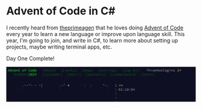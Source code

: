 # Advent of Code in C\#

I recently heard from [theprimeagen](https://www.youtube.com/@ThePrimeagen) that he loves doing [Advent of Code](https://adventofcode.com/2024) every year to learn a new language or improve upon language skill. This year, I'm going to join, and write in C\#, to learn more about setting up projects, maybe writing terminal apps, etc.

Day One Complete!

![picture of my day 1](https://github.com/ThreeHoolagins/advent-of-code-2024-csharp/blob/main/dayOne.png)
